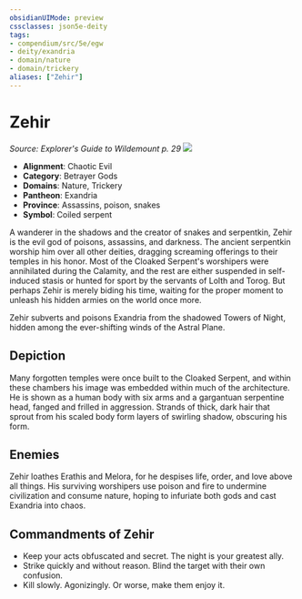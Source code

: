 ```yaml
---
obsidianUIMode: preview
cssclasses: json5e-deity
tags:
- compendium/src/5e/egw
- deity/exandria
- domain/nature
- domain/trickery
aliases: ["Zehir"]
---
```

# Zehir
*Source: Explorer's Guide to Wildemount p. 29* 
![](/compendium/deities/img/egw-symbol-of-zehir.webp#symbol)

- **Alignment**: Chaotic Evil
- **Category**: Betrayer Gods
- **Domains**: Nature, Trickery
- **Pantheon**: Exandria
- **Province**: Assassins, poison, snakes
- **Symbol**: Coiled serpent

A wanderer in the shadows and the creator of snakes and serpentkin, Zehir is the evil god of poisons, assassins, and darkness. The ancient serpentkin worship him over all other deities, dragging screaming offerings to their temples in his honor. Most of the Cloaked Serpent's worshipers were annihilated during the Calamity, and the rest are either suspended in self-induced stasis or hunted for sport by the servants of Lolth and Torog. But perhaps Zehir is merely biding his time, waiting for the proper moment to unleash his hidden armies on the world once more.

Zehir subverts and poisons Exandria from the shadowed Towers of Night, hidden among the ever-shifting winds of the Astral Plane.

## Depiction

Many forgotten temples were once built to the Cloaked Serpent, and within these chambers his image was embedded within much of the architecture. He is shown as a human body with six arms and a gargantuan serpentine head, fanged and frilled in aggression. Strands of thick, dark hair that sprout from his scaled body form layers of swirling shadow, obscuring his form.

## Enemies

Zehir loathes Erathis and Melora, for he despises life, order, and love above all things. His surviving worshipers use poison and fire to undermine civilization and consume nature, hoping to infuriate both gods and cast Exandria into chaos.

## Commandments of Zehir

- Keep your acts obfuscated and secret. The night is your greatest ally.  
- Strike quickly and without reason. Blind the target with their own confusion.  
- Kill slowly. Agonizingly. Or worse, make them enjoy it.
